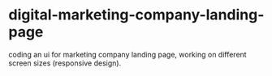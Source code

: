# digital-marketing-company-landing-page

coding an ui for marketing company landing page, working on different screen sizes (responsive design).
